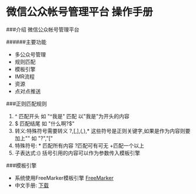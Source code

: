 微信公众帐号管理平台 操作手册
================

###介绍
微信公众帐号管理平台

######主要功能
* 多公众号管理
* 规则匹配
* 模板引擎 
* IMR流程
* 资源
* 点对点推送

###正则匹配规则
1. ^    匹配开头 如 "^我是"  匹配 以"我是"为开头的内容
2. $    匹配结尾 如 "什么啊\?$"
3. 转义:特殊符号需要转义 ?,[,],(,),* 这些符号是正则关键字,如果是作为内容则要加上"\"  如 "\?","\["
4. 特殊符号: * 匹配所有内容  ?匹配可有可无 +匹配一个以上
5. 子表达式:() 括号引用的内容可以作为参数传入模板引擎

###模板引擎
* 系统使用FreeMarker模板引擎 <a href="http://sourceforge.net/projects/freemarker/" target="_blank">FreeMarker</a>
* 中文手册: <a target="_blank" href="FreeMarker-Manual-Simplified-Chinese 2.3.18.pdf?raw=true">下载</a>

